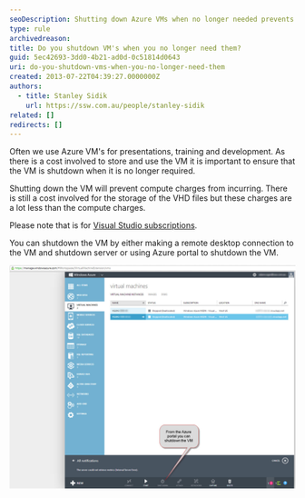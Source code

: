 ```yaml
---
seoDescription: Shutting down Azure VMs when no longer needed prevents compute charges and minimizes costs.
type: rule
archivedreason:
title: Do you shutdown VM's when you no longer need them?
guid: 5ec42693-3dd0-4b21-ad0d-0c51814d0643
uri: do-you-shutdown-vms-when-you-no-longer-need-them
created: 2013-07-22T04:39:27.0000000Z
authors:
  - title: Stanley Sidik
    url: https://ssw.com.au/people/stanley-sidik
related: []
redirects: []
---
```


Often we use Azure VM's for presentations, training and development. As there is a cost involved to store and use the VM it is important to ensure that the VM is shutdown when it is no longer required.

<!--endintro-->

Shutting down the VM will prevent compute charges from incurring. There is still a cost involved for the storage of the VHD files but these charges are a lot less than the compute charges.

Please note that is for [Visual Studio subscriptions](https://azure.microsoft.com/en-us/services/developer-tools/visual-studio-subscriptions/).

You can shutdown the VM by either making a remote desktop connection to the VM and shutdown server or using Azure portal to shutdown the VM.

![Figure: Azure Portal](Azure.jpg)
